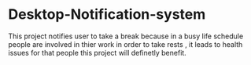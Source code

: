 # Desktop-Notification-system
This project notifies user to take a break because in a busy life schedule people are involved in thier work in order to take rests , it leads to health issues for that people this project will definetly benefit.
